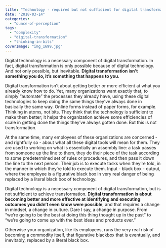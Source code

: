 ```yaml
---
title: "Technology - required but not sufficient for digital transformation"
date: "2018-03-14"
categories: 
  - "ounce-of-perception"
tags: 
  - "complexity"
  - "digital-transformation"
  - "thinking-in-bits"
coverImage: "img_1699.jpg"
---
```


Digital technology is a necessary component of digital transformation. In fact, digital transformation is only possible because of digital technology. And not only possible, but inevitable. **Digital transformation isn’t something you do, it’s something that happens to you.**

Digital transformation isn’t about getting better or more efficient at what you already know how to do. Yet, many organizations want exactly that, to simply “automate” the processes they already have, using these digital technologies to keep doing the same things they’ve always done in basically the same way. Online forms instead of paper forms, for example. Thinking in atoms, not bits. They think that the technology is sufficient to make them better; it helps the organization achieve some efficiencies of scale in getting done the things they’ve always gotten done. But this is not transformation.

At the same time, many employees of these organizations are concerned - and rightfully so - about what all these digital tools will mean for them. They are used to working on what is essentially an assembly line: a task passes from someone up the line to them, they do their piece of the task according to some predetermined set of rules or procedures, and then pass it down the line to the next person. Their job is to execute tasks when they’re told, in the manner in which they’re told to execute them. Input - black box - output, where the employee is a figurative black box in very real danger of being replaced by a literal black box of technology.

Digital technology is a necessary component of digital transformation, but is not sufficient to achieve transformation. **Digital transformation is about becoming better and more effective at identifying and executing outcomes you didn’t even know were possible**, and that requires a change in mindset, a change in culture. Dare I say, a change in purpose. From “we’re going to be the best at doing this thing thought up in the past” to “we’re going to come up with the best ideas and products ever.”

Otherwise your organization, like its employees, runs the very real risk of becoming a commodity itself, that figurative blackbox that is eventually, and inevitably, replaced by a literal black box.
